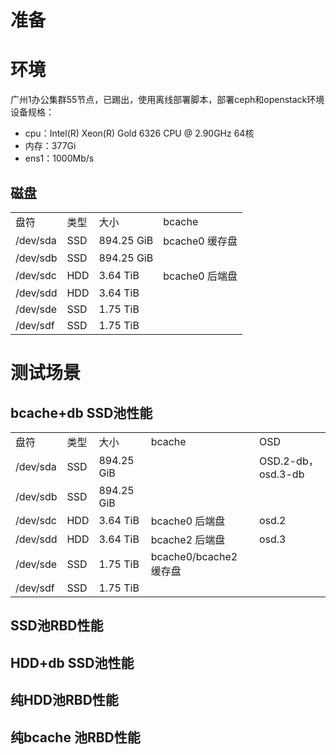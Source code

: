 # 准备
# 环境
广州1办公集群55节点，已踢出，使用离线部署脚本，部署ceph和openstack环境
设备规格：
- cpu：Intel(R) Xeon(R) Gold 6326 CPU @ 2.90GHz 64核
- 内存：377Gi
- ens1：1000Mb/s
## 磁盘
|          |     |            |             |
| -------- | --- | ---------- | ----------- |
| 盘符       | 类型  | 大小         | bcache      |
| /dev/sda | SSD | 894.25 GiB | bcache0 缓存盘 |
| /dev/sdb | SSD | 894.25 GiB |             |
| /dev/sdc | HDD | 3.64 TiB   | bcache0 后端盘 |
| /dev/sdd | HDD | 3.64 TiB   |             |
| /dev/sde | SSD | 1.75 TiB   |             |
| /dev/sdf | SSD | 1.75 TiB   |             |

# 测试场景

## bcache+db SSD池性能
|          |     |            |                     |                   |
| -------- | --- | ---------- | ------------------- | ----------------- |
| 盘符       | 类型  | 大小         | bcache              | OSD               |
| /dev/sda | SSD | 894.25 GiB |                     | OSD.2-db，osd.3-db |
| /dev/sdb | SSD | 894.25 GiB |                     |                   |
| /dev/sdc | HDD | 3.64 TiB   | bcache0 后端盘         | osd.2             |
| /dev/sdd | HDD | 3.64 TiB   | bcache2 后端盘         | osd.3             |
| /dev/sde | SSD | 1.75 TiB   | bcache0/bcache2 缓存盘 |                   |
| /dev/sdf | SSD | 1.75 TiB   |                     |                   |


## SSD池RBD性能
## HDD+db SSD池性能
## 纯HDD池RBD性能
## 纯bcache 池RBD性能